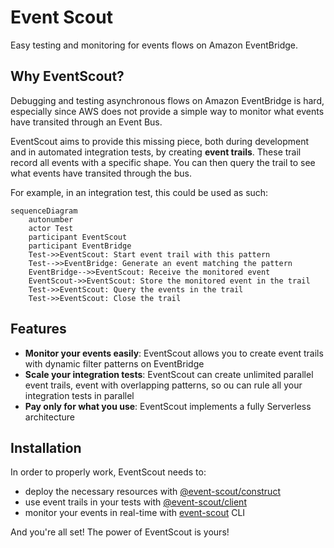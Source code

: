 # Event Scout

Easy testing and monitoring for events flows on Amazon EventBridge.

## Why EventScout?

Debugging and testing asynchronous flows on Amazon EventBridge is hard, especially since AWS does not provide a simple way to monitor what events have transited through an Event Bus.

EventScout aims to provide this missing piece, both during development and in automated integration tests, by creating **event trails**. These trail record all events with a specific shape. You can then query the trail to see what events have transited through the bus.

For example, in an integration test, this could be used as such:

```mermaid
sequenceDiagram
    autonumber
    actor Test
    participant EventScout
    participant EventBridge
    Test->>EventScout: Start event trail with this pattern
    Test-->>EventBridge: Generate an event matching the pattern
    EventBridge-->>EventScout: Receive the monitored event
    EventScout->>EventScout: Store the monitored event in the trail
    Test->>EventScout: Query the events in the trail
    Test->>EventScout: Close the trail
```

## Features

- **Monitor your events easily**: EventScout allows you to create event trails with dynamic filter patterns on EventBridge
- **Scale your integration tests**: EventScout can create unlimited parallel event trails, event with overlapping patterns, so ou can rule all your integration tests in parallel
- **Pay only for what you use**: EventScout implements a fully Serverless architecture

## Installation

In order to properly work, EventScout needs to:

- deploy the necessary resources with [@event-scout/construct](./packages/construct/README.md)
- use event trails in your tests with [@event-scout/client](./packages/client/README.md)
- monitor your events in real-time with [event-scout](./packages/event-scout/README.md) CLI

And you're all set! The power of EventScout is yours!
